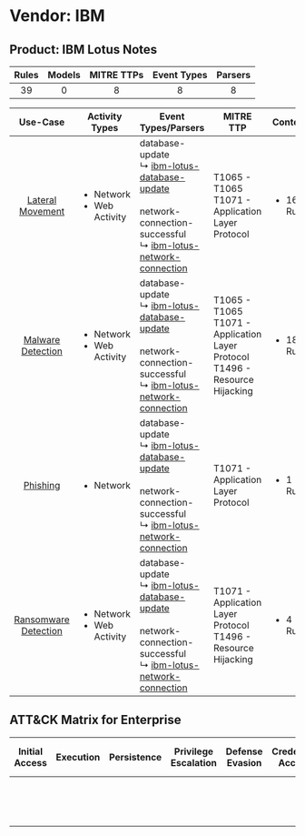 Vendor: IBM
===========
Product: IBM Lotus Notes
------------------------
| Rules | Models | MITRE TTPs | Event Types | Parsers |
|:-----:|:------:|:----------:|:-----------:|:-------:|
|  39   |   0    |     8      |      8      |    8    |

|                              Use-Case                               | Activity Types                                 | Event Types/Parsers                                                                                                                                                                                                                                | MITRE TTP                                                                             | Content                    |
|:-------------------------------------------------------------------:| ---------------------------------------------- | -------------------------------------------------------------------------------------------------------------------------------------------------------------------------------------------------------------------------------------------------- | ------------------------------------------------------------------------------------- | -------------------------- |
|     [Lateral Movement](../UseCases/usecase_lateral_movement.md)     | <ul><li>Network</li><li>Web Activity</li></ul> |  database-update<br> ↳ [ibm-lotus-database-update](../Parsers/parserContent_ibm-lotus-database-update.md)<br><br> network-connection-successful<br> ↳ [ibm-lotus-network-connection](../Parsers/parserContent_ibm-lotus-network-connection.md)<br> | T1065 - T1065<br>T1071 - Application Layer Protocol<br>                               | <ul><li>16 Rules</li></ul> |
|    [Malware Detection](../UseCases/usecase_malware_detection.md)    | <ul><li>Network</li><li>Web Activity</li></ul> |  database-update<br> ↳ [ibm-lotus-database-update](../Parsers/parserContent_ibm-lotus-database-update.md)<br><br> network-connection-successful<br> ↳ [ibm-lotus-network-connection](../Parsers/parserContent_ibm-lotus-network-connection.md)<br> | T1065 - T1065<br>T1071 - Application Layer Protocol<br>T1496 - Resource Hijacking<br> | <ul><li>18 Rules</li></ul> |
|             [Phishing](../UseCases/usecase_phishing.md)             | <ul><li>Network</li></ul>                      |  database-update<br> ↳ [ibm-lotus-database-update](../Parsers/parserContent_ibm-lotus-database-update.md)<br><br> network-connection-successful<br> ↳ [ibm-lotus-network-connection](../Parsers/parserContent_ibm-lotus-network-connection.md)<br> | T1071 - Application Layer Protocol<br>                                                | <ul><li>1 Rules</li></ul>  |
| [Ransomware Detection](../UseCases/usecase_ransomware_detection.md) | <ul><li>Network</li><li>Web Activity</li></ul> |  database-update<br> ↳ [ibm-lotus-database-update](../Parsers/parserContent_ibm-lotus-database-update.md)<br><br> network-connection-successful<br> ↳ [ibm-lotus-network-connection](../Parsers/parserContent_ibm-lotus-network-connection.md)<br> | T1071 - Application Layer Protocol<br>T1496 - Resource Hijacking<br>                  | <ul><li>4 Rules</li></ul>  |

ATT&CK Matrix for Enterprise
----------------------------
| Initial Access | Execution | Persistence | Privilege Escalation | Defense Evasion | Credential Access | Discovery | Lateral Movement | Collection | Command and Control                                                             | Exfiltration | Impact                                                                  |
| -------------- | --------- | ----------- | -------------------- | --------------- | ----------------- | --------- | ---------------- | ---------- | ------------------------------------------------------------------------------- | ------------ | ----------------------------------------------------------------------- |
|                |           |             |                      |                 |                   |           |                  |            | [Application Layer Protocol](https://attack.mitre.org/techniques/T1071)<br><br> |              | [Resource Hijacking](https://attack.mitre.org/techniques/T1496)<br><br> |